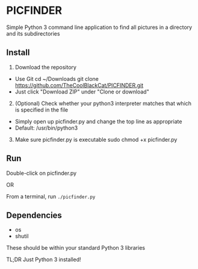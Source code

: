 # PICFINDER
Simple Python 3 command line application to find all pictures in a directory and its subdirectories

## Install
1. Download the repository
  * Use Git
    cd ~/Downloads
    git clone https://github.com/TheCoolBlackCat/PICFINDER.git
  * Just click "Download ZIP" under "Clone or download"
2. (Optional) Check whether your python3 interpreter matches that which is specified in the file
  * Simply open up picfinder.py and change the top line as appropriate
  * Default: /usr/bin/python3
3. Make sure picfinder.py is executable
    sudo chmod +x picfinder.py
   
## Run
Double-click on picfinder.py

OR

From a terminal, run ```./picfinder.py```
    
## Dependencies
 * os
 * shutil
 
These should be within your standard Python 3 libraries

TL;DR Just Python 3 installed!
